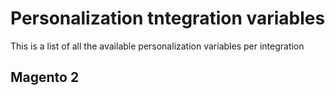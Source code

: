 # Personalization tntegration variables

This is a list of all the available personalization variables per integration

## Magento 2
